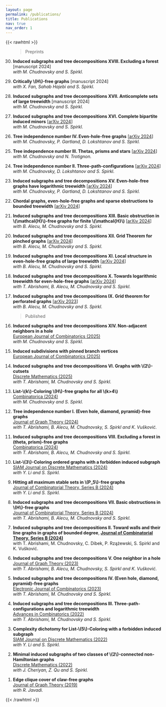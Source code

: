 ```yaml
---
layout: page
permalink: /publications/
title: Publications
nav: true
nav_order: 1
---
```


{{< rawhtml >}}
<ol reversed>

<style>
  .bottom-one {
     margin-bottom: 3mm;
  }
</style>

<blockquote>
  Preprints
</blockquote>

 

<p class="bottom-one"> <li> <b>Induced subgraphs and tree decompositions XVIII. Excluding a forest </b> [manuscript 2024]<br/>
  <em> with  M. Chudnovsky and S. Spirkl.</em> </li> </p>

  
<p class="bottom-one"> <li> <b>Critically \(H\)-free graphs</b> [manuscript 2024]<br/>
  <em> with  X. Fan, Sahab Hajebi and S. Spirkl.</em> </li> </p>

 <p class="bottom-one"> <li> <b>Induced subgraphs and tree decompositions XVII. Anticomplete sets of large treewidth</b> [manuscript 2024]<br/>
  <em> with  M. Chudnovsky and S. Spirkl.</em> </li> </p>

 <p class="bottom-one"> <li> <b>Induced subgraphs and tree decompositions XVI. Complete bipartite induced minors</b> [<a href='https://arxiv.org/abs/2410.16495'>arXiv 2024</a>]<br/>
  <em> with  M. Chudnovsky and S. Spirkl.</em> </li> </p>

   <p class="bottom-one"> <li> <b>Tree independence number IV. Even-hole-free graphs</b> [<a href='https://arxiv.org/abs/2407.08927'>arXiv 2024</a>]<br/>
  <em> with  M. Chudnovsky, P. Gartland, D. Lokshtanov and S. Spirkl.</em> </li> </p>

   <p class="bottom-one"> <li> <b>Tree independence number III. Thetas, prisms and stars</b> [<a href='https://arxiv.org/abs/2406.13053'>arXiv 2024</a>]<br/>
  <em> with  M. Chudnovsky and N. Trotignon.</em> </li> </p>


   <p class="bottom-one"> <li> <b>Tree independence number II. Three-path-configurations</b> [<a href='https://arxiv.org/abs/2405.00265'>arXiv 2024</a>]<br/>
  <em> with  M. Chudnovsky, D. Lokshtanov and S. Spirkl.</em> </li> </p>


   <p class="bottom-one"> <li> <b>Induced subgraphs and tree decompositions XV. Even-hole-free graphs have logarithmic treewidth</b> [<a href='https://arxiv.org/abs/2402.14211'>arXiv 2024</a>]<br/>
  <em> with  M. Chudnovsky, P. Gartland, D. Lokshtanov and S. Spirkl.</em> </li> </p>
 

 <p class="bottom-one"> <li> <b>Chordal graphs, even-hole-free graphs and sparse obstructions to bounded treewidth</b> [<a href='https://arxiv.org/abs/2401.01299'>arXiv 2024</a>]</li> </p>

     
  <p class="bottom-one"> <li> <b>Induced subgraphs and tree decompositions XIII. Basic obstruction in \(\mathcal{H}\)-free graphs for finite \(\mathcal{H}\)</b> [<a href='https://arxiv.org/abs/2311.05066'>arXiv 2024</a>]<br/>
  <em> with  B.  Alecu, M. Chudnovsky and S. Spirkl.</em> </li> </p>


   <p class="bottom-one"> <li> <b>Induced subgraphs and tree decompositions XII. Grid Theorem for pinched graphs</b> [<a href='https://arxiv.org/abs/2309.12227'>arXiv 2024</a>]<br/>
  <em> with  B.  Alecu, M. Chudnovsky and S. Spirkl.</em> </li> </p>

  <p class="bottom-one"> <li> <b>Induced subgraphs and tree decompositions XI. Local structure in even-hole-free graphs of large treewidth</b> [<a href='https://arxiv.org/abs/2309.04390'>arXiv 2024</a>]<br/>
  <em> with  B.  Alecu, M. Chudnovsky and S. Spirkl.</em> </li> </p>

  <p class="bottom-one"> <li> <b>Induced subgraphs and tree decompositions X. Towards logarithmic treewidth for even-hole-free graphs</b> [<a href='https://arxiv.org/abs/2307.13684'>arXiv 2024</a>]<br/>
  <em> with  T. Abrishami, B.  Alecu, M. Chudnovsky and S. Spirkl.</em> </li> </p>

<p class="bottom-one"> <li> <b>Induced subgraphs and tree decompositions IX. Grid theorem for perforated graphs</b> [<a href='https://arxiv.org/abs/2305.15615'>arXiv 2023</a>]<br/>
  <em> with B.  Alecu, M. Chudnovsky and S. Spirkl.</em> </li> </p>

<blockquote>
  Published
</blockquote>

 <p class="bottom-one"> <li> <b>Induced subgraphs and tree decompositions XIV. Non-adjacent neighbors in a hole</b><br/>
  <a href='https://www.sciencedirect.com/science/article/pii/S0195669824001598'>European Journal of Combinatorics (2025)</a><br/>
  <em> with M. Chudnovsky and S. Spirkl.</em> </li> </p>

  <p class="bottom-one"><li> <b>Induced subdivisions with pinned branch vertices</b> <br/>
  <a href='https://www.sciencedirect.com/science/article/pii/S0195669824001574'>European Journal of Combinatorics (2025)</a></li></p>

<p class="bottom-one"><li> <b>Induced subgraphs and tree decompositions VI. Graphs with \(2\)-cutsets</b> <br/>
<a href='https://www.sciencedirect.com/science/article/pii/S0012365X24003261'>Discrete Mathematics (2025)</a><br/>
<em> with T. Abrishami, M. Chudnovsky and S. Spirkl. </em></li></p>

<p class="bottom-one"><li> <b>List-\(k\)-Coloring \(H\)-free graphs for all \(k>4\)</b> <br/>
  <a href='https://link.springer.com/article/10.1007/s00493-024-00106-2'>Combinatorica (2024)</a> <br/>
  <em> with M. Chudnovsky and S. Spirkl.</em></li></p>

<p class="bottom-one"><li> <b>Tree independence number I. (Even hole, diamond, pyramid)-free graphs</b> <br/>
<a href='https://onlinelibrary.wiley.com/doi/10.1002/jgt.23104'>Journal of Graph Theory (2024)</a><br/>
<em> with T. Abrishami, B. Alecu, M. Chudnovsky, S. Spirkl and K. Vušković.</em></li></p>

 <p class="bottom-one"><li><b> Induced subgraphs and tree decompositions VIII. Excluding a forest in (theta, prism)-free graphs</b> <br/>
<a href='https://link.springer.com/article/10.1007/s00493-024-00097-0'>Combinatorica (2024)</a><br/>
<em> with T. Abrishami, B. Alecu, M. Chudnovsky and S. Spirkl.</em></li></p>

<p class="bottom-one"><li><b> List-\(3\)-Coloring ordered graphs with a forbidden induced subgraph</b> <br/>
<a href='https://epubs.siam.org/doi/10.1137/22M1515768'>SIAM Journal on Discrete Mathematics (2024)</a><br/>
  <em> with Y. Li and S. Spirkl.</em></li></p>

<p class="bottom-one"><li><b> Hitting all maximum stable sets in \(P_5\)-free graphs</b> <br/>
<a href='https://www.sciencedirect.com/science/article/pii/S0095895623000990?dgcid=author'>Journal of Combinatorial Theory, Series B (2024)</a><br/>
<em> with Y. Li and S. Spirkl.</em></li></p>

<p class="bottom-one"><li><b> Induced subgraphs and tree decompositions VII. Basic obstructions in \(H\)-free graphs</b> <br/>
<a href='https://www.sciencedirect.com/science/article/pii/S0095895623000904'>Journal of Combinatorial Theory, Series B (2024)</a><br/>
<em> with T. Abrishami, B. Alecu, M. Chudnovsky and S. Spirkl.</em></li></p>

<p class="bottom-one"><li><b> Induced subgraphs and tree decompositions II. Toward walls and their line graphs in graphs of bounded degree</b>,
<a href='https://www.sciencedirect.com/science/article/pii/S0095895623000862?dgcid=author'><b>Journal of Combinatorial Theory, Series B (2024)</b></a><br/>
with T. Abrishami, M. Chudnovsky, C. Dibek, P. Rzążewski, S. Spirkl and K. Vušković.</li></p>

<p class="bottom-one"><li><b> Induced subgraphs and tree decompositions V. One neighbor in a hole</b> <br/>
<a href='https://onlinelibrary.wiley.com/doi/full/10.1002/jgt.23055'>Journal of Graph Theory (2023)</a><br/>
<em> with T. Abrishami, B. Alecu, M. Chudnovsky, S. Spirkl and K. Vušković.</em></li></p>

<p class="bottom-one"><li><b> Induced subgraphs and tree decompositions IV. (Even hole, diamond, pyramid)-free graphs</b> <br/>
<a href='https://www.combinatorics.org/ojs/index.php/eljc/article/view/v30i2p42/pdf'>Electronic Journal of Combinatorics (2023)</a><br/>
<em> with T. Abrishami, M. Chudnovsky and S. Spirkl. </em></li></p>

<p class="bottom-one"><li><b> Induced subgraphs and tree decompositions III. Three-path-configurations and logarithmic treewidth</b> <br/>
<a href='https://www.advancesincombinatorics.com/article/38089-induced-subgraphs-and-tree-decompositions-iii-three-path-configurations-and-logarithmic-treewidth'>Advances in Combinatorics (2022)</a><br/>
<em> with T. Abrishami, M. Chudnovsky and S. Spirkl.</em></li></p>

<p class="bottom-one"><li><b> Complexity dichotomy for List-\(5\)-Coloring with a forbidden induced subgraph</b> <br/>
<a href='https://epubs.siam.org/doi/10.1137/21M1443352'>SIAM Journal on Discrete Mathematics (2022)</a><br/>
<em> with Y. Li and S. Spirkl.</em></li></p>

<p class="bottom-one"><li><b> Minimal induced subgraphs of two classes of \(2\)-connected non-Hamiltonian graphs</b> <br/>
<a href='https://www.sciencedirect.com/science/article/pii/S0012365X22000759?via%3Dihub'>Discrete Mathematics (2022)</a><br/>
<em> with J. Cheriyan, Z. Qu and S. Spirkl.</em></li></p>

<p class="bottom-one"><li><b> Edge clique cover of claw-free graphs</b> <br/>
<a href='https://onlinelibrary.wiley.com/doi/10.1002/jgt.22403'>Journal of Graph Theory (2019)</a><br/>
<em> with R. Javadi.</em></li></p>
    
</ol>
{{< /rawhtml >}}
